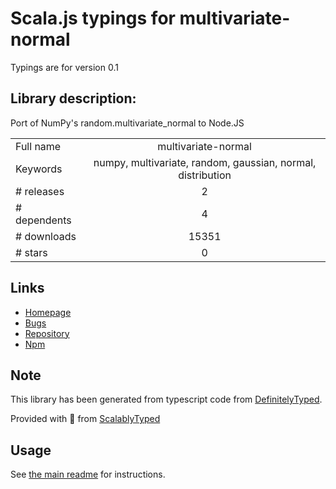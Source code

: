 
# Scala.js typings for multivariate-normal

Typings are for version 0.1

## Library description:
Port of NumPy's random.multivariate_normal to Node.JS

|                    |                 |
| ------------------ | :-------------: |
| Full name          | multivariate-normal |
| Keywords           | numpy, multivariate, random, gaussian, normal, distribution |
| # releases         | 2 |
| # dependents       | 4 |
| # downloads        | 15351 |
| # stars            | 0 |

## Links
- [Homepage](https://github.com/tulip/multivariate-normal-js#readme)
- [Bugs](https://github.com/tulip/multivariate-normal-js/issues)
- [Repository](https://github.com/tulip/multivariate-normal-js)
- [Npm](https://www.npmjs.com/package/multivariate-normal)
    


## Note
This library has been generated from typescript code from [DefinitelyTyped](https://definitelytyped.org).

Provided with :purple_heart: from [ScalablyTyped](https://github.com/oyvindberg/ScalablyTyped)

## Usage
See [the main readme](../../readme.md) for instructions.


